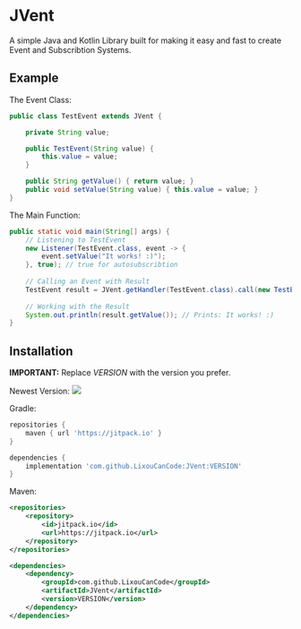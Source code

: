 # JVent
A simple Java and Kotlin Library built for making it easy and fast to create Event and Subscribtion Systems. 

## Example
The Event Class:
```java
public class TestEvent extends JVent {

    private String value;

    public TestEvent(String value) {
        this.value = value;
    }

    public String getValue() { return value; }
    public void setValue(String value) { this.value = value; }
}
```
The Main Function:
```java
public static void main(String[] args) {
    // Listening to TestEvent
    new Listener(TestEvent.class, event -> {
        event.setValue("It works! :)");
    }, true); // true for autosubscribtion
    
    // Calling an Event with Result
    TestEvent result = JVent.getHandler(TestEvent.class).call(new TestEvent("Initial Value"));
    
    // Working with the Result
    System.out.println(result.getValue()); // Prints: It works! :)
}
```

## Installation

**IMPORTANT:** Replace *VERSION* with the version you prefer.

Newest Version: 
[![](https://jitpack.io/v/LixouCanCode/JVent.svg)](https://jitpack.io/#LixouCanCode/JVent)

Gradle:
```groovy
repositories {
    maven { url 'https://jitpack.io' }
}

dependencies {
    implementation 'com.github.LixouCanCode:JVent:VERSION'
}
```

Maven:
```xml
<repositories>
    <repository>
        <id>jitpack.io</id>
        <url>https://jitpack.io</url>
    </repository>
</repositories>

<dependencies>
    <dependency>
        <groupId>com.github.LixouCanCode</groupId>
        <artifactId>JVent</artifactId>
        <version>VERSION</version>
    </dependency>
</dependencies>
```
